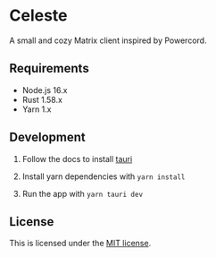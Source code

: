 # Celeste

A small and cozy Matrix client inspired by Powercord.

## Requirements

- Node.js 16.x
- Rust 1.58.x
- Yarn 1.x

## Development

1. Follow the docs to install [tauri](https://tauri.studio/docs/getting-started/prerequisites)

2. Install yarn dependencies with `yarn install`

3. Run the app with `yarn tauri dev`

## License

This is licensed under the [MIT license](LICENSE).
